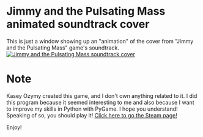 # Jimmy and the Pulsating Mass animated soundtrack cover
This is just a window showing up an "animation" of the cover from "Jimmy and the Pulsating Mass" game's soundtrack.
[![Jimmy and the Pulsating Mass soundtrack cover](https://f4.bcbits.com/img/a2559611269_10.jpg)](https://kaseyozymy.bandcamp.com/album/jimmy-and-the-pulsating-mass-soundtrack)

# Note
Kasey Ozymy created this game, and I don't own anything related to it. I did this program because it seemed interesting to me and also because I want to improve my skills in Python with PyGame. I hope you understand! Speaking of so, you should play it! [Click here to go the Steam page!](https://store.steampowered.com/app/706560/Jimmy_and_the_Pulsating_Mass/)

Enjoy!
